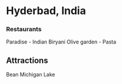 # Hyderbad, India


### Restaurants
Paradise - Indian Biryani
Olive garden - Pasta


## Attractions
Bean
Michigan Lake
